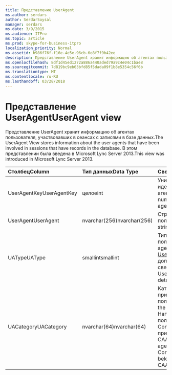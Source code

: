 ```yaml
---
title: Представление UserAgent
ms.author: serdars
author: SerdarSoysal
manager: serdars
ms.date: 3/9/2015
ms.audience: ITPro
ms.topic: article
ms.prod: skype-for-business-itpro
localization_priority: Normal
ms.assetid: b986f76f-f16e-4e5e-96cb-6e8f7f9b42ee
description: Представление UserAgent хранит информацию об агентах пользователя, участвовавших в сеансах с записями в базе данных. В этом представлении была введена в Microsoft Lync Server 2013.
ms.openlocfilehash: 8df1d45ed1272a886a440aded79a9c4e04c1bae8
ms.sourcegitcommit: 7d819bc9eb63bfd85f5dada09f1b8e5354c56f6b
ms.translationtype: MT
ms.contentlocale: ru-RU
ms.lasthandoff: 03/28/2018
---
```

# <a name="useragent-view"></a><span data-ttu-id="877dd-104">Представление UserAgent</span><span class="sxs-lookup"><span data-stu-id="877dd-104">UserAgent view</span></span>
 
<span data-ttu-id="877dd-105">Представление UserAgent хранит информацию об агентах пользователя, участвовавших в сеансах с записями в базе данных.</span><span class="sxs-lookup"><span data-stu-id="877dd-105">The UserAgent View stores information about the user agents that have been involved in sessions that have records in the database.</span></span> <span data-ttu-id="877dd-106">В этом представлении была введена в Microsoft Lync Server 2013.</span><span class="sxs-lookup"><span data-stu-id="877dd-106">This view was introduced in Microsoft Lync Server 2013.</span></span>
  
|<span data-ttu-id="877dd-107">**Столбец**</span><span class="sxs-lookup"><span data-stu-id="877dd-107">**Column**</span></span>|<span data-ttu-id="877dd-108">**Тип данных**</span><span class="sxs-lookup"><span data-stu-id="877dd-108">**Data Type**</span></span>|<span data-ttu-id="877dd-109">**Сведения**</span><span class="sxs-lookup"><span data-stu-id="877dd-109">**Details**</span></span>|
|:-----|:-----|:-----|
|<span data-ttu-id="877dd-110">UserAgentKey</span><span class="sxs-lookup"><span data-stu-id="877dd-110">UserAgentKey</span></span>  <br/> |<span data-ttu-id="877dd-111">целое</span><span class="sxs-lookup"><span data-stu-id="877dd-111">int</span></span>  <br/> |<span data-ttu-id="877dd-112">Уникальный номер, идентифицирующий этот агент пользователя.</span><span class="sxs-lookup"><span data-stu-id="877dd-112">Unique number identifying this user agent.</span></span>  <br/> |
|<span data-ttu-id="877dd-113">UserAgent</span><span class="sxs-lookup"><span data-stu-id="877dd-113">UserAgent</span></span>  <br/> |<span data-ttu-id="877dd-114">nvarchar(256)</span><span class="sxs-lookup"><span data-stu-id="877dd-114">nvarchar(256)</span></span>  <br/> |<span data-ttu-id="877dd-115">Строка агента пользователя.</span><span class="sxs-lookup"><span data-stu-id="877dd-115">User agent string.</span></span>  <br/> |
|<span data-ttu-id="877dd-116">UAType</span><span class="sxs-lookup"><span data-stu-id="877dd-116">UAType</span></span>  <br/> |<span data-ttu-id="877dd-117">smallint</span><span class="sxs-lookup"><span data-stu-id="877dd-117">smallint</span></span>  <br/> |<span data-ttu-id="877dd-118">Тип агента пользователя.</span><span class="sxs-lookup"><span data-stu-id="877dd-118">Type of user agent.</span></span> <span data-ttu-id="877dd-119">В разделе [Таблица UserAgent](useragent.md) для получения дополнительных сведений.</span><span class="sxs-lookup"><span data-stu-id="877dd-119">See the [UserAgent table](useragent.md) for more details.</span></span> <br/> |
|<span data-ttu-id="877dd-120">UACategory</span><span class="sxs-lookup"><span data-stu-id="877dd-120">UACategory</span></span>  <br/> |<span data-ttu-id="877dd-121">nvarchar(64)</span><span class="sxs-lookup"><span data-stu-id="877dd-121">nvarchar(64)</span></span>  <br/> |<span data-ttu-id="877dd-122">Категория, к которой принадлежит агента пользователя.</span><span class="sxs-lookup"><span data-stu-id="877dd-122">Category that the user agent belongs to.</span></span> <span data-ttu-id="877dd-123">Например агент пользователя Conferencing_Attendant_1.0 принадлежит UACategory CAA.</span><span class="sxs-lookup"><span data-stu-id="877dd-123">For example, the user agent Conferencing_Attendant_1.0 belongs to the UACategory CAA.</span></span>  <br/> |
   

